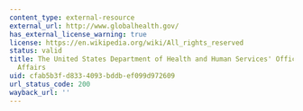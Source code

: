 ```yaml
---
content_type: external-resource
external_url: http://www.globalhealth.gov/
has_external_license_warning: true
license: https://en.wikipedia.org/wiki/All_rights_reserved
status: valid
title: The United States Department of Health and Human Services' Office of Global
  Affairs
uid: cfab5b3f-d833-4093-bddb-ef099d972609
url_status_code: 200
wayback_url: ''
---
```

